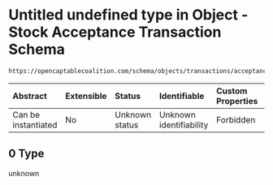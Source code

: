 # Untitled undefined type in Object - Stock Acceptance Transaction Schema

```txt
https://opencaptablecoalition.com/schema/objects/transactions/acceptance/stock_acceptance#/allOf/0
```



| Abstract            | Extensible | Status         | Identifiable            | Custom Properties | Additional Properties | Access Restrictions | Defined In                                                                                                                      |
| :------------------ | :--------- | :------------- | :---------------------- | :---------------- | :-------------------- | :------------------ | :------------------------------------------------------------------------------------------------------------------------------ |
| Can be instantiated | No         | Unknown status | Unknown identifiability | Forbidden         | Allowed               | none                | [StockAcceptance.schema.json*](../../schema/objects/transactions/acceptance/StockAcceptance.schema.json "open original schema") |

## 0 Type

unknown
